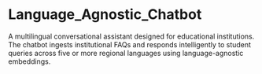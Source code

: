 # Language_Agnostic_Chatbot
A multilingual conversational assistant designed for educational institutions. The chatbot ingests institutional FAQs and responds intelligently to student queries across five or more regional languages using language-agnostic embeddings.
